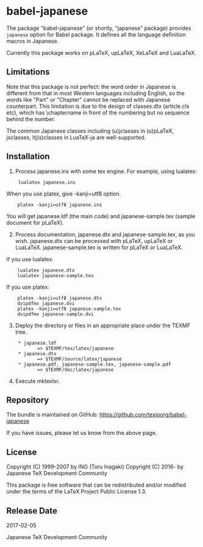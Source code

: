# babel-japanese

The package "babel-japanese" (or shortly, "japanese" package) provides
`japanese` option for Babel package. It defines all the language
definition macros in Japanese.

Currently this package works on pLaTeX, upLaTeX, XeLaTeX and LuaLaTeX.


## Limitations

Note that this package is not perfect: the word order in Japanese is
different from that in most Western languages including English, so
the words like "Part" or "Chapter" cannot be replaced with Japanese
counterpart. This limitation is due to the design of classes.dtx
(article.cls etc), which has \chaptername in front of the numbering
but no sequence behind the number.

The common Japanese classes including (u)jclasses in (u)pLaTeX,
jsclasses, ltj(s)classes in LuaTeX-ja are well-supported.


## Installation

1) Process japanese.ins with some tex engine. For example, using lualatex:

        lualatex japanese.ins

When you use platex, give -kanji=utf8 option.

        platex -kanji=utf8 japanese.ins

You will get japanese.ldf (the main code) and japanese-sample.tex (sample
document for pLaTeX).

2) Process documentation, japanese.dtx and japanese-sample.tex, as you wish.
japanese.dtx can be processed with pLaTeX, upLaTeX or LuaLaTeX.
japanese-sample.tex is written for pLaTeX or LuaLaTeX.

If you use lualatex:

        lualatex japanese.dtx
        lualatex japanese-sample.tex

If you use platex:

        platex -kanji=utf8 japanese.dtx
        dvipdfmx japanese.dvi
        platex -kanji=utf8 japanese-sample.tex
        dvipdfmx japanese-sample.dvi

3) Deploy the directory or files in an appropriate place under the TEXMF tree.

        * japanese.ldf
               => $TEXMF/tex/latex/japanese
        * japanese.dtx
               => $TEXMF/source/latex/japanese
        * japanese.pdf, japanese-sample.tex, japanese-sample.pdf
               => $TEXMF/doc/latex/japanese

4) Execute mktexlsr.


## Repository

The bundle is maintained on GitHub:
  https://github.com/texjporg/babel-japanese

If you have issues, please let us know from the above page.


## License

Copyright (C) 1999-2007 by ING (Toru Inagaki)
Copyright (C) 2016-     by Japanese TeX Development Community

This package is free software that can be redistributed and/or
modified under the terms of the LaTeX Project Public License 1.3.


## Release Date

2017-02-05

Japanese TeX Development Community
